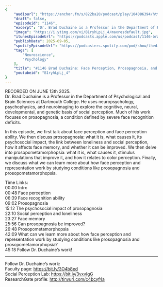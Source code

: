 ```yaml
---
{
	"audiourl": "https://anchor.fm/s/822ba20/podcast/play/104086394/https%3A%2F%2Fd3ctxlq1ktw2nl.cloudfront.net%2Fstaging%2F2025-5-13%2Fbdfd6ac5-c72f-6d35-c34f-a6fa3108916a.m4a",
	"draft": false,
	"episodeid": "1146",
	"excerpt": "Dr. Brad Duchaine is a Professor in the Department of Psychological and Brain Sciences at Dartmouth College. He uses neuropsychology, psychophysics, and neuroimaging to explore the cognitive, neural, developmental, and genetic basis of social perception. Much of his work focuses on prosopagnosia, a condition defined by severe face recognition deficits.",
	"image": "https://i.ytimg.com/vi/B1ryhLpLj_4/maxresdefault.jpg",
	"itunesEpisodeUrl": "https://podcasts.apple.com/us/podcast/1146-brad-duchaine-face-perception-prosopagnosia-and/id1451347236?i=1000725185497&uo=4",
	"publishDate": 2025-09-05,
	"spotifyEpisodeUrl": "https://podcasters.spotify.com/pod/show/thedissenter/episodes/1146-Brad-Duchaine-Face-Perception--Prosopagnosia--and-Prosopometamorphopsia-e346vdq",
	"tags": [
		"Neuroscience",
		"Psychology"
	],
	"title": "#1146 Brad Duchaine: Face Perception, Prosopagnosia, and Prosopometamorphopsia",
	"youtubeid": "B1ryhLpLj_4"
}
---
```

RECORDED ON JUNE 13th 2025.  
Dr. Brad Duchaine is a Professor in the Department of Psychological and Brain Sciences at Dartmouth College. He uses neuropsychology, psychophysics, and neuroimaging to explore the cognitive, neural, developmental, and genetic basis of social perception. Much of his work focuses on prosopagnosia, a condition defined by severe face recognition deficits.

In this episode, we first talk about face perception and face perception ability. We then discuss prosopagnosia: what it is, what causes it, its psychosocial impact, the link between loneliness and social perception, how it affects face memory, and whether it can be improved. We then delve into prosopometamorphopsia: what it is, what causes it, stimulus manipulations that improve it, and how it relates to color perception. Finally, we discuss what we can learn more about how face perception and representation work by studying conditions like prosopagnosia and prosopometamorphopsia.

Time Links:  
<time>00:00</time> Intro  
<time>00:48</time> Face perception  
<time>06:39</time> Face recognition ability  
<time>09:02</time> Prosopagnosia  
<time>15:12</time> The psychosocial impact of prosopagnosia  
<time>22:10</time> Social perception and loneliness  
<time>23:27</time> Face memory  
<time>25:56</time> Can prosopagnosia be improved?  
<time>26:48</time> Prosopometamorphopsia  
<time>42:09</time> What can we learn more about how face perception and representation work by studying conditions like prosopagnosia and prosopometamorphopsia?  
<time>45:18</time> Follow Dr. Duchaine’s work!

---

Follow Dr. Duchaine’s work:  
Faculty page: https://bit.ly/3O4b8ed  
Social Perception Lab: https://bit.ly/3vxvIgG  
ResearchGate profile: http://tinyurl.com/c4bcyf4a
